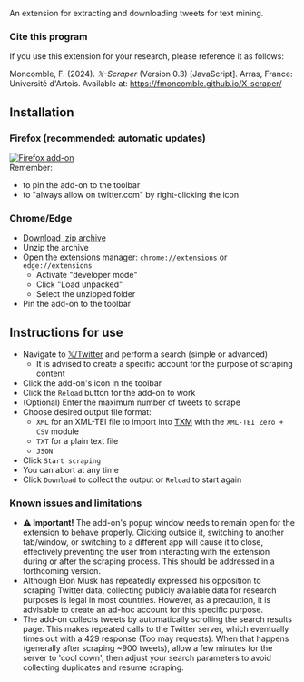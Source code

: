 An extension for extracting and downloading tweets for text mining.  
  
### Cite this program
If you use this extension for your research, please reference it as follows:  
  
Moncomble, F. (2024). *𝕏-Scraper* (Version 0.3) [JavaScript]. Arras, France: Université d'Artois. Available at: https://fmoncomble.github.io/X-scraper/


## Installation
### Firefox (recommended: automatic updates)
[![Firefox add-on](https://github.com/fmoncomble/Figaro_extractor/assets/59739627/e4df008e-1aac-46be-a216-e6304a65ba97)](https://github.com/fmoncomble/X-scraper/releases/latest/download/x-scraper.xpi)  
Remember:
- to pin the add-on to the toolbar
- to "always allow on twitter.com" by right-clicking the icon

### Chrome/Edge
- [Download .zip archive](https://github.com/fmoncomble/X-scraper/releases/latest/download/x-scraper.zip)
- Unzip the archive
- Open the extensions manager: `chrome://extensions` or `edge://extensions`
  - Activate "developer mode"
  - Click "Load unpacked"
  - Select the unzipped folder
- Pin the add-on to the toolbar
 
## Instructions for use
- Navigate to [𝕏/Twitter](https://twitter.com/search-advanced) and perform a search (simple or advanced)
    - It is advised to create a specific account for the purpose of scraping content
- Click the add-on's icon in the toolbar
- Click the `Reload` button for the add-on to work
- (Optional) Enter the maximum number of tweets to scrape
- Choose desired output file format:
    - `XML` for an XML-TEI file to import into [TXM](https://txm.gitpages.huma-num.fr/textometrie/) with the `XML-TEI Zero + CSV` module
    - `TXT` for a plain text file
    - `JSON`
- Click `Start scraping`
- You can abort at any time
- Click `Download` to collect the output or `Reload` to start again 

### Known issues and limitations
- **⚠️ Important!** The add-on's popup window needs to remain open for the extension to behave properly. Clicking outside it, switching to another tab/window, or switching to a different app will cause it to close, effectively preventing the user from interacting with the extension during or after the scraping process. This should be addressed in a forthcoming version.
- Although Elon Musk has repeatedly expressed his opposition to scraping Twitter data, collecting publicly available data for research purposes is legal in most countries. However, as a precaution, it is advisable to create an ad-hoc account for this specific purpose. 
- The add-on collects tweets by automatically scrolling the search results page. This makes repeated calls to the Twitter server, which eventually times out with a 429 response (Too may requests). When that happens (generally after scraping ~900 tweets), allow a few minutes for the server to 'cool down', then adjust your search parameters to avoid collecting duplicates and resume scraping. 